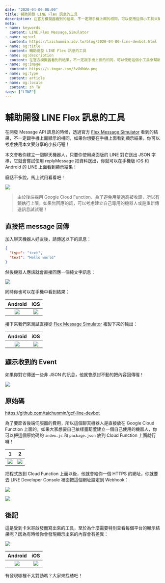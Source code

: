 ```yaml
---
date: "2020-04-06 00:00"
title: 輔助開發 LINE Flex 訊息的工具
description: 在官方模擬器看到的結果，不一定跟手機上面的相同，可以使用這個小工具來幫助你喔！
meta:
- name: keywords
  content: LINE,Flex Message,Simulator
- name: og:url
  content: https://taichunmin.idv.tw/blog/2020-04-06-line-devbot.html
- name: og:title
  content: 輔助開發 LINE Flex 訊息的工具
- name: og:description
  content: 在官方模擬器看到的結果，不一定跟手機上面的相同，可以使用這個小工具來幫助你喔！
- name: og:image
  content: https://i.imgur.com/3vUdhWw.png
- name: og:type
  content: article
- name: og:locale
  content: zh_TW
tags: ["LINE"]
---
```


# 輔助開發 LINE Flex 訊息的工具

在開發 Message API 訊息的時候，透過官方 [Flex Message Simulator](https://developers.line.biz/flex-simulator/) 看到的結果，不一定跟手機上面顯示的相同，如果你想要在手機上面看到顯示結果，你可以考慮使用本文要分享的小技巧喔！

本文會教你建立一個聊天機器人，只要你使用桌面版的 LINE 對它送出 JSON 字串，它就會嘗試使用 replyMessage 把資料送出，你就可以在手機版 iOS 和 Android 的 LINE 上面看到顯示結果！

廢話不多說，馬上試用看看吧！

![](https://i.imgur.com/gLaoyur.png)

> 由於後端採用 Google Cloud Function，為了避免用量過高被收錢，所以有鎖執行上限，如果無回應的話，可以考慮建立自己專用的機器人或是重新傳送訊息試試喔！

## 直接把 message 回傳

加入聊天機器人好友後，請傳送以下的訊息：

```json
{
  "type": "text",
  "text": "Hello world"
}
```

然後機器人應該就會直接回應一個純文字訊息：

![](https://i.imgur.com/UhMp3bW.png)

同時你也可以在手機中看到結果：

| Android | iOS |
| :-----: | :-: |
| ![](https://i.imgur.com/pCQy2Jd.jpg) | ![](https://i.imgur.com/m0mf4mR.png) |

接下來我們來測試直接從 [Flex Message Simulator](https://developers.line.biz/flex-simulator/) 複製下來的輸出：

| Android | iOS |
| :-----: | :-: |
| ![](https://i.imgur.com/qggoRYv.jpg) | ![](https://i.imgur.com/1YK41xj.png) |

## 顯示收到的 Event

如果你對它傳送一些非 JSON 的訊息，他就會原封不動的把內容回傳喔！

![](https://i.imgur.com/uSuzESF.png)

## 原始碼

<https://github.com/taichunmin/gcf-line-devbot>

為了要節省後端伺服器的費用，所以這個聊天機器人是直接放在 Google Cloud Function 上面的，如果大家想要自己依樣畫葫蘆建立一個自己使用的機器人，你可以把這個原始碼的 `index.js` 和 `package.json` 放到 Cloud Function 上面就行囉！

| 1 | 2 |
| :-----: | :-: |
| ![](https://i.imgur.com/YO1cXYP.jpg) | ![](https://i.imgur.com/HXTyozq.png) |

把程式放到 Cloud Function 上面以後，他就會給你一個 HTTPS 的網址，你就要去 LINE Developer Console 裡面把這個網址設定到 Webhook：

![](https://i.imgur.com/jvDanyQ.png)

![](https://i.imgur.com/1Rld5iD.png)

## 後記

這是受到卡米哥啟發而寫出來的工具，至於為什麼需要特別查看每個平台的顯示結果呢？因為有時候你會發現顯示出來的內容會有差異：

![](https://i.imgur.com/081PCxy.png)

| Android | iOS |
| :-----: | :-: |
| ![](https://i.imgur.com/IL4NbGe.jpg) | ![](https://i.imgur.com/t9Aeh2n.png) |

有發現哪裡不太對勁嗎？大家來找碴吧！
